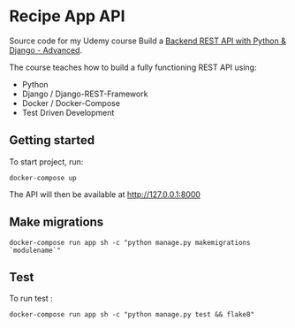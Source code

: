 # Recipe App API

Source code for my Udemy course Build a [Backend REST API with Python & Django - Advanced](http://udemy.com/django-python-advanced/).

The course teaches how to build a fully functioning REST API using:

 - Python
 - Django / Django-REST-Framework
 - Docker / Docker-Compose
 - Test Driven Development

## Getting started

To start project, run:

```
docker-compose up
```

The API will then be available at http://127.0.0.1:8000

## Make migrations
```
docker-compose run app sh -c "python manage.py makemigrations `modulename`"
```

## Test

To run test :
```
docker-compose run app sh -c "python manage.py test && flake8"
```